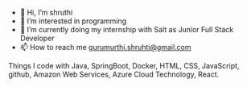 - 👋 Hi, I’m shruthi
- 👀 I’m interested in programming
- 🌱 I’m currently doing my internship with Salt as Junior Full Stack Developer
- 📫 How to reach me gurumurthi.shruhti@gmail.com

Things I code with 
Java, SpringBoot, Docker, HTML, CSS, JavaScript, github, Amazon Web Services, Azure Cloud Technology, React. 
<!---
shruthi44/shruthi44 is a ✨ special ✨ repository because its `README.md` (this file) appears on your GitHub profile.
You can click the Preview link to take a look at your changes.
--->
